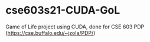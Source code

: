 # cse603s21-CUDA-GoL
Game of Life project using CUDA, done for CSE 603 PDP (https://cse.buffalo.edu/~jzola/PDP/)
